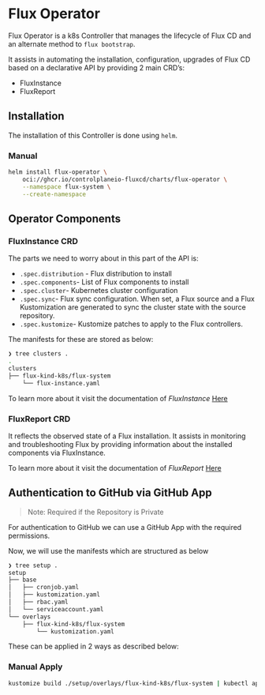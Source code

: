 # Flux Operator

Flux Operator is a k8s Controller that manages the lifecycle of Flux CD and an alternate method to `flux bootstrap`.

It assists in automating the installation, configuration, upgrades of Flux CD based on a declarative API by providing 2 main CRD’s:

- FluxInstance
- FluxReport

## Installation

The installation of this Controller is done using `helm`.

### Manual

```bash
helm install flux-operator \
    oci://ghcr.io/controlplaneio-fluxcd/charts/flux-operator \
    --namespace flux-system \
    --create-namespace
```

## Operator Components

### FluxInstance CRD

The parts we need to worry about in this part of the API is:

- `.spec.distribution` - Flux distribution to install
- `.spec.components`- List of Flux components to install
- `.spec.cluster`- Kubernetes cluster configuration
- `.spec.sync`- Flux sync configuration. When set, a Flux source and a Flux Kustomization are generated to sync the cluster state with the source repository.
- `.spec.kustomize`- Kustomize patches to apply to the Flux controllers.

The manifests for these are stored as below:

```bash
❯ tree clusters .
.
clusters
├── flux-kind-k8s/flux-system
    └── flux-instance.yaml
```

To learn more about it visit the documentation of _FluxInstance_ [Here](https://fluxcd.control-plane.io/operator/fluxinstance/)

### FluxReport CRD

It reflects the observed state of a Flux installation. It assists in monitoring and troubleshooting Flux by providing information about the installed components via FluxInstance.

To learn more about it visit the documentation of _FluxReport_ [Here](https://fluxcd.control-plane.io/operator/fluxreport/)

## Authentication to GitHub via GitHub App

> Note: Required if the Repository is Private

For authentication to GitHub we can use a GitHub App with the required permissions.

Now, we will use the manifests which are structured as below

```bash
❯ tree setup .
setup
├── base
│   ├── cronjob.yaml
│   ├── kustomization.yaml
│   ├── rbac.yaml
│   └── serviceaccount.yaml
└── overlays
    ├── flux-kind-k8s/flux-system
        └── kustomization.yaml
```

These can be applied in 2 ways as described below:

### Manual Apply

```bash
kustomize build ./setup/overlays/flux-kind-k8s/flux-system | kubectl apply -f -
```
